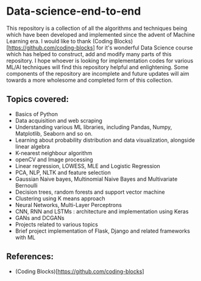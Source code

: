# Data-science-end-to-end

This repository is a collection of all the algorithms and techniques being which have been developed and implemented since the advent of Machine Learning era. I would like to thank (Coding Blocks)[https://github.com/coding-blocks] for it's wonderful Data Science course which has helped to construct, add and modify many parts of this repository. I hope whoever is looking for implementation codes for various ML/AI techniques will find this repository helpful and enlightening. Some components of the repository are incomplete and future updates will aim towards a more wholesome and completed form of this collection.

## Topics covered:
- Basics of Python
- Data acquisition and web scraping
- Understanding various ML libraries, including Pandas, Numpy, Matplotlib, Seaborn and so on.
- Learning about probability distribution and data visualization, alongside linear algebra
- K-nearest neighbour algorithm
- openCV and Image processing
- Linear regression, LOWESS, MLE and Logistic Regression
- PCA, NLP, NLTK and feature selection
- Gaussian Naive bayes, Multinomial Naive Bayes and Multivariate Bernoulli
- Decision trees, random forests and support vector machine
- Clustering using K means approach
- Neural Networks, Multi-Layer Perceptrons
- CNN, RNN and LSTMs : architecture and implementation using Keras
- GANs and DCGANs
- Projects related to various topics
- Brief project implementation of Flask, Django and related frameworks with ML


## References:

- (Coding Blocks)[https://github.com/coding-blocks]

